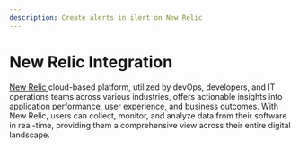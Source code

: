```yaml
---
description: Create alerts in ilert on New Relic
---
```


# New Relic Integration

[New Relic ](https://newrelic.com/)cloud-based platform, utilized by devOps, developers, and IT operations teams across various industries, offers actionable insights into application performance, user experience, and business outcomes. With New Relic, users can collect, monitor, and analyze data from their software in real-time, providing them a comprehensive view across their entire digital landscape.


